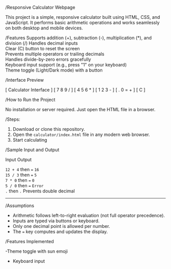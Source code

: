 /Responsive Calculator Webpage

This project is a simple, responsive calculator built using HTML, CSS, and JavaScript. It performs basic arithmetic operations and works seamlessly on both desktop and mobile devices.


/Features
Supports addition (+), subtraction (-), multiplication (*), and division (/) 
Handles decimal inputs  
Clear (C) button to reset the screen  
Prevents multiple operators or trailing decimals  
Handles divide-by-zero errors gracefully  
Keyboard input support (e.g., press "1" on your keyboard)  
Theme toggle (Light/Dark mode) with a button  

/Interface Preview

\[ Calculator Interface ]
\[  7  8  9  / ]
\[  4  5  6  \* ]
\[  1  2  3  - ]
\[  .  0  =  + ]
\[   C        ]

/How to Run the Project

 No installation or server required. Just open the HTML file in a browser.

/Steps:
1. Download or clone this repository.
2. Open the `calculator/index.html` file in any modern web browser.
3. Start calculating

/Sample Input and Output

 Input              Output     

 `12 + 4` then `=`   `16`       
 `15 / 3` then `=`   `5`        
 `7 * 0` then  `=`    `0`        
 `5 / 0` then  `=`   `Error`    
`.` then `.`         Prevents double decimal 

---

/Assumptions

- Arithmetic follows left-to-right evaluation (not full operator precedence).
- Inputs are typed via buttons or keyboard.
- Only one decimal point is allowed per number.
- The `=` key computes and updates the display.

/Features Implemented

-Theme toggle with sun emoji 
- Keyboard input
